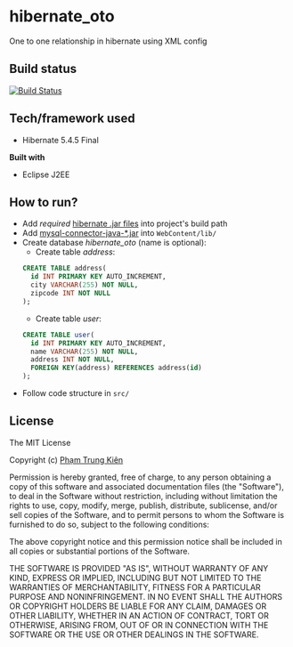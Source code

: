 # hibernate_oto
One to one relationship in hibernate using XML config

## Build status
[![Build Status](https://img.shields.io/badge/build-passing-success)]()

## Tech/framework used
- Hibernate 5.4.5 Final

**Built with**
- Eclipse J2EE

## How to run?
- Add _required_ [hibernate .jar files](https://sourceforge.net/projects/hibernate/) into project's build path
- Add [mysql-connector-java-*.jar](https://dev.mysql.com/downloads/connector/j/) into `WebContent/lib/`
- Create database _hibernate_oto_ (name is optional):
  - Create table _address_:
  ```sql
  CREATE TABLE address(
    id INT PRIMARY KEY AUTO_INCREMENT,
    city VARCHAR(255) NOT NULL,
    zipcode INT NOT NULL
  );
  ```
  - Create table _user_:
  ```sql
  CREATE TABLE user(
    id INT PRIMARY KEY AUTO_INCREMENT,
    name VARCHAR(255) NOT NULL,
    address INT NOT NULL,
    FOREIGN KEY(address) REFERENCES address(id)
  );
  ```
- Follow code structure in `src/`

## License
The MIT License

Copyright (c) [Phạm Trung Kiên]()

Permission is hereby granted, free of charge, to any person obtaining a copy
of this software and associated documentation files (the "Software"), to deal
in the Software without restriction, including without limitation the rights
to use, copy, modify, merge, publish, distribute, sublicense, and/or sell
copies of the Software, and to permit persons to whom the Software is
furnished to do so, subject to the following conditions:

The above copyright notice and this permission notice shall be included in all
copies or substantial portions of the Software.

THE SOFTWARE IS PROVIDED "AS IS", WITHOUT WARRANTY OF ANY KIND, EXPRESS OR
IMPLIED, INCLUDING BUT NOT LIMITED TO THE WARRANTIES OF MERCHANTABILITY,
FITNESS FOR A PARTICULAR PURPOSE AND NONINFRINGEMENT. IN NO EVENT SHALL THE
AUTHORS OR COPYRIGHT HOLDERS BE LIABLE FOR ANY CLAIM, DAMAGES OR OTHER
LIABILITY, WHETHER IN AN ACTION OF CONTRACT, TORT OR OTHERWISE, ARISING FROM,
OUT OF OR IN CONNECTION WITH THE SOFTWARE OR THE USE OR OTHER DEALINGS IN THE
SOFTWARE.
